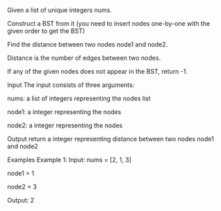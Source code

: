 Given a list of unique integers nums.

Construct a BST from it (you need to insert nodes one-by-one with the given order to get the BST)

Find the distance between two nodes node1 and node2.

Distance is the number of edges between two nodes.

If any of the given nodes does not appear in the BST, return -1.

Input
The input consists of three arguments:

nums: a list of integers representing the nodes list

node1: a integer representing the nodes

node2: a integer representing the nodes

Output
return a integer representing distance between two nodes node1 and node2

Examples
Example 1:
Input:
nums = [2, 1, 3]

node1 = 1

node2 = 3

Output: 2